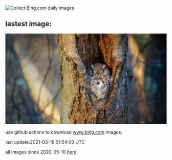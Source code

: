 ![Collect Bing.com daily images](https://github.com/counter2015/bing-daily-images/workflows/Collect%20Bing.com%20daily%20images/badge.svg)
## lastest image:
![](images/MassapequaOwl.jpg)

use github actions to download www.bing.com images.

last update:2021-03-16 01:54:00 UTC

all images since 2020-05-10 [here](https://github.com/counter2015/bing-daily-images/tree/master/images) 
